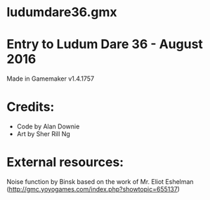 # ludumdare36.gmx

# Entry to Ludum Dare 36 - August 2016

Made in Gamemaker v1.4.1757

# Credits:

* Code by Alan Downie
* Art by Sher Rill Ng

# External resources:

Noise function by Binsk based on the work of Mr. Eliot Eshelman (http://gmc.yoyogames.com/index.php?showtopic=655137)

